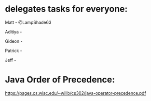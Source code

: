 # delegates tasks for everyone:
Matt - @LampShade63 

Aditiya - 

Gideon - 

Patrick - 

Jeff - 

# Java Order of Precedence:
https://pages.cs.wisc.edu/~willb/cs302/java-operator-precedence.pdf
